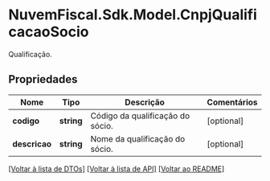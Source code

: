 # NuvemFiscal.Sdk.Model.CnpjQualificacaoSocio
Qualificação.

## Propriedades

Nome | Tipo | Descrição | Comentários
------------ | ------------- | ------------- | -------------
**codigo** | **string** | Código da qualificação do sócio. | [optional] 
**descricao** | **string** | Nome da qualificação do sócio. | [optional] 

[[Voltar à lista de DTOs]](../README.md#documentation-for-models) [[Voltar à lista de API]](../README.md#documentation-for-api-endpoints) [[Voltar ao README]](../README.md)

